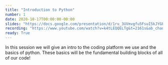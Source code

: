 ```yaml
---
title: "Introduction to Python"
number: 1
date: 2020-10-17T00:00:00-00:00
slides: "https://docs.google.com/presentation/d/1ru_3UVmvgfu5FsuI5kJYGPqSw1F3Cn_TplyuX3XRtjs/edit?usp=sharing"
recording: "https://www.youtube.com/watch?v=k4tLEQQELTg&t=2161s&ab_channel=SchulichIgnite"
ready: True
---
```


In this session we will give an intro to the coding platform we use and the basics of python. These basics will be the fundamental building blocks of all of our code!